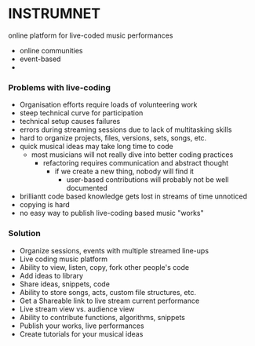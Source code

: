 # INSTRUMNET
online platform for live-coded music performances

- online communities
- event-based
- 

### Problems with live-coding

- Organisation efforts require loads of volunteering work
- steep technical curve for participation
- technical setup causes failures
- errors during streaming sessions due to lack of multitasking skills
- hard to organize projects, files, versions, sets, songs, etc.
- quick musical ideas may take long time to code
  - most musicians will not really dive into better coding practices
    - refactoring requires communication and abstract thought
      - if we create a new thing, nobody will find it
        - user-based contributions will probably not be well documented
- brilliantt code based knowledge gets lost in streams of time unnoticed
- copying is hard
- no easy way to publish live-coding based music "works"


### Solution

- Organize sessions, events with multiple streamed line-ups
- Live coding music platform
- Ability to view, listen, copy, fork other people's code
- Add ideas to library
- Share ideas, snippets, code
- Ability to store songs, acts, custom file structures, etc.
- Get a Shareable link to live stream current performance
- Live stream view vs. audience view
- Ability to contribute functions, algorithms, snippets
- Publish your works, live performances
- Create tutorials for your musical ideas
